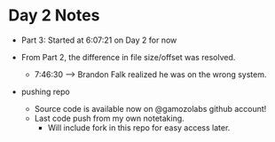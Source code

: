 # Day 2 Notes
* Part 3: Started at 6:07:21 on Day 2 for now

* From Part 2, the difference in file size/offset was resolved.
  * 7:46:30 --> Brandon Falk realized he was on the wrong system.

* pushing repo
  * Source code is available now on @gamozolabs github account!
  * Last code push from my own notetaking.
    * Will include fork in this repo for easy access later.

